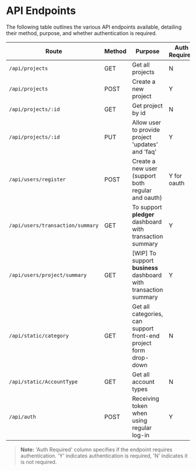 # API Endpoints

The following table outlines the various API endpoints available, detailing their method, purpose, and whether authentication is required.

| Route                           | Method | Purpose                                                         | Auth Required |
|---------------------------------|--------|-----------------------------------------------------------------|---------------|
| `/api/projects`                 | GET    | Get all projects                                                | N             |
| `/api/projects`                 | POST   | Create a new project                                            | Y             |
| `/api/projects/:id`             | GET    | Get project by id                                               | N             |
| `/api/projects/:id`             | PUT    | Allow user to provide project 'updates' and 'faq'               | Y             |
| `/api/users/register`           | POST   | Create a new user (support both regular and oauth)              | Y for oauth   |
| `/api/users/transaction/summary`| GET    | To support __pledger__ dashboard with transaction summary       | Y             |
| `/api/users/project/summary`    | GET    | [WIP] To support __business__ dashboard with transaction summary| Y             |
| `/api/static/category`          | GET    | Get all categories, can support front-end project form drop-down| N             |
| `/api/static/AccountType`       | GET    | Get all account types                                           | N             |
| `/api/auth`                     | POST   | Receiving token when using regular log-in                       | Y             |

> **Note:** 'Auth Required' column specifies if the endpoint requires authentication. 'Y' indicates authentication is required, 'N' indicates it is not required.



